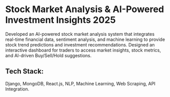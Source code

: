 ﻿# Stock Market Analysis & AI-Powered Investment Insights 2025
Developed an AI-powered stock market analysis system that integrates real-time financial data, sentiment analysis, and machine learning to provide stock trend predictions and investment recommendations. Designed an interactive dashboard for traders to access market insights, stock metrics, and AI-driven Buy/Sell/Hold suggestions.
## Tech Stack: 
Django, MongoDB, React.js, NLP, Machine Learning, Web Scraping, API Integration.
